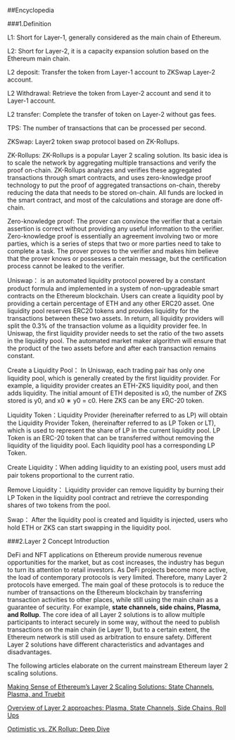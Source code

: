 ##Encyclopedia

###1.Definition

L1: Short for Layer-1, generally considered as the main chain of Ethereum.

L2: Short for Layer-2, it is a capacity expansion solution based on the Ethereum main chain.

L2 deposit: Transfer the token from Layer-1 account to ZKSwap Layer-2 account.

L2 Withdrawal: Retrieve the token from Layer-2 account and send it to Layer-1 account.

L2 transfer: Complete the transfer of token on Layer-2 without gas fees.

TPS: The number of transactions that can be processed per second.

ZKSwap: Layer2 token swap protocol based on ZK-Rollups.

ZK-Rollups: ZK-Rollups is a popular Layer 2 scaling solution. Its basic idea is to scale the network by aggregating multiple transactions and verify the proof on-chain. ZK-Rollups analyzes and verifies these aggregated transactions through smart contracts, and uses zero-knowledge proof technology to put the proof of aggregated transactions on-chain, thereby reducing the data that needs to be stored on-chain. All funds are locked in the smart contract, and most of the calculations and storage are done off-chain.

Zero-knowledge proof: The prover can convince the verifier that a certain assertion is correct without providing any useful information to the verifier. Zero-knowledge proof is essentially an agreement involving two or more parties, which is a series of steps that two or more parties need to take to complete a task. The prover proves to the verifier and makes him believe that the prover knows or possesses a certain message, but the certification process cannot be leaked to the verifier.

Uniswap： is an automated liquidity protocol powered by a constant product formula and implemented in a system of non-upgradeable smart contracts on the Ethereum blockchain. Users can create a liquidity pool by providing a certain percentage of ETH and any other ERC20 asset. One liquidity pool reserves ERC20 tokens and provides liquidity for the transactions between these two assets. In return, all liquidity providers will split the 0.3% of the transaction volume as a liquidity provider fee. In Uniswap, the first liquidity provider needs to set the ratio of the two assets in the liquidity pool. The automated market maker algorithm will ensure that the product of the two assets before and after each transaction remains constant.  

Create a Liquidity Pool： In Uniswap, each trading pair has only one liquidity pool, which is generally created by the first liquidity provider. For example, a liquidity provider creates an ETH-ZKS liquidity pool, and then adds liquidity. The initial amount of ETH deposited is x0, the number of ZKS stored is y0, and x0 ∗ y0 = c0. Here ZKS can be any ERC-20 token.

Liquidity Token：Liquidity Provider (hereinafter referred to as LP) will obtain the Liquidity Provider Token, (hereinafter referred to as LP Token or LT), which is used to represent the share of LP in the current liquidity pool. LP Token is an ERC-20 token that can be transferred without removing the liquidity of the liquidity pool. Each liquidity pool has a corresponding LP Token.

Create Liquidity：When adding liquidity to an existing pool, users must add pair tokens proportional to the current ratio.

Remove Liquidity： Liquidity provider can remove liquidity by burning their LP Token in the liquidity pool contract and retrieve the corresponding shares of two tokens from the pool.

Swap： After the liquidity pool is created and liquidity is injected, users who hold ETH or ZKS can start swapping in the liquidity pool.





###2.Layer 2 Concept Introduction

DeFi and NFT applications on Ethereum provide numerous revenue opportunities for the market, but as cost increases, the industry has begun to turn its attention to retail investors. As DeFi projects become more active, the load of contemporary protocols is very limited. Therefore, many Layer 2 protocols have emerged. The main goal of these protocols is to reduce the number of transactions on the Ethereum blockchain by transferring transaction activities to other places, while still using the main chain as a guarantee of security. For example, **state channels, side chains, Plasma, and Rollup**. The core idea of all Layer 2 solutions is to allow multiple participants to interact securely in some way, without the need to publish transactions on the main chain (ie Layer 1), but to a certain extent, the Ethereum network is still used as arbitration to ensure safety. Different Layer 2 solutions have different characteristics and advantages and disadvantages. 

The following articles elaborate on the current mainstream Ethereum layer 2 scaling solutions.

[Making Sense of Ethereum’s Layer 2 Scaling Solutions: State Channels, Plasma, and Truebit](https://medium.com/l4-media/making-sense-of-ethereums-layer-2-scaling-solutions-state-channels-plasma-and-truebit-22cb40dcc2f4)

[Overview of Layer 2 approaches: Plasma, State Channels, Side Chains, Roll Ups](https://nearprotocol.com/blog/layer-2/)

[Optimistic vs. ZK Rollup: Deep Dive](https://medium.com/matter-labs/optimistic-vs-zk-rollup-deep-dive-ea141e71e075)
